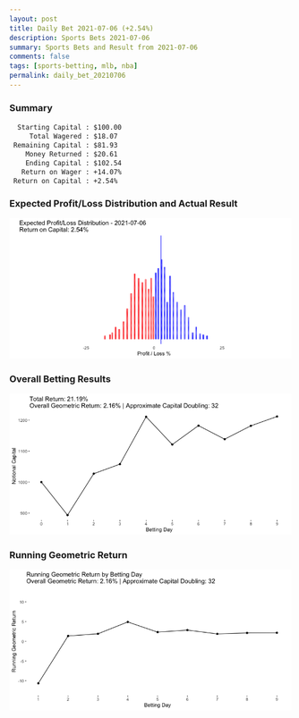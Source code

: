 ```yaml
---
layout: post
title: Daily Bet 2021-07-06 (+2.54%)
description: Sports Bets 2021-07-06
summary: Sports Bets and Result from 2021-07-06
comments: false
tags: [sports-betting, mlb, nba]
permalink: daily_bet_20210706
---
```


### Summary
~~~
  Starting Capital : $100.00
     Total Wagered : $18.07
 Remaining Capital : $81.93
    Money Returned : $20.61
    Ending Capital : $102.54
   Return on Wager : +14.07%
 Return on Capital : +2.54%
 ~~~

### Expected Profit/Loss Distribution and Actual Result
![image](../images/actual20210706.png)

### Overall Betting Results
![image](../images/overall20210706.png)

### Running Geometric Return
![image](../images/return20210706.png)